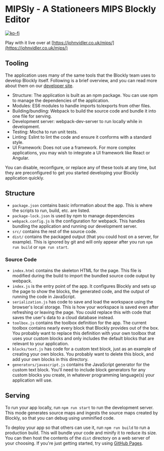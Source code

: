 # MIPSly - A Stationeers MIPS Blockly Editor

[![ko-fi](https://ko-fi.com/img/githubbutton_sm.svg)](https://ko-fi.com/K3K8L32E3)

Play with it live over at [https://johnvidler.co.uk/mips/](https://johnvidler.co.uk/mips/)

## Tooling

The application uses many of the same tools that the Blockly team uses to develop Blockly itself. Following is a brief overview, and you can read more about them on our [developer site](https://developers.google.com/blockly/guides/contribute/get-started/development_tools).

- Structure: The application is built as an npm package. You can use npm to manage the dependencies of the application.
- Modules: ES6 modules to handle imports to/exports from other files.
- Building/bundling: Webpack to build the source code and bundle it into one file for serving.
- Development server: webpack-dev-server to run locally while in development.
- Testing: Mocha to run unit tests.
- Linting: Eslint to lint the code and ensure it conforms with a standard style.
- UI Framework: Does not use a framework. For more complex applications, you may wish to integrate a UI framework like React or Angular.

You can disable, reconfigure, or replace any of these tools at any time, but they are preconfigured to get you started developing your Blockly application quickly.

## Structure

- `package.json` contains basic information about the app. This is where the scripts to run, build, etc. are listed.
- `package-lock.json` is used by npm to manage dependencies
- `webpack.config.js` is the configuration for webpack. This handles bundling the application and running our development server.
- `src/` contains the rest of the source code.
- `dist/` contains the packaged output (that you could host on a server, for example). This is ignored by git and will only appear after you run `npm run build` or `npm run start`.

### Source Code

- `index.html` contains the skeleton HTML for the page. This file is modified during the build to import the bundled source code output by webpack.
- `index.js` is the entry point of the app. It configures Blockly and sets up the page to show the blocks, the generated code, and the output of running the code in JavaScript.
- `serialization.js` has code to save and load the workspace using the browser's local storage. This is how your workspace is saved even after refreshing or leaving the page. You could replace this with code that saves the user's data to a cloud database instead.
- `toolbox.js` contains the toolbox definition for the app. The current toolbox contains nearly every block that Blockly provides out of the box. You probably want to replace this definition with your own toolbox that uses your custom blocks and only includes the default blocks that are relevant to your application.
- `blocks/text.js` has code for a custom text block, just as an example of creating your own blocks. You probably want to delete this block, and add your own blocks in this directory.
- `generators/javascript.js` contains the JavaScript generator for the custom text block. You'll need to include block generators for any custom blocks you create, in whatever programming language(s) your application will use.

## Serving

To run your app locally, run `npm run start` to run the development server. This mode generates source maps and ingests the source maps created by Blockly, so that you can debug using unminified code.

To deploy your app so that others can use it, run `npm run build` to run a production build. This will bundle your code and minify it to reduce its size. You can then host the contents of the `dist` directory on a web server of your choosing. If you're just getting started, try using [GitHub Pages](https://pages.github.com/).
